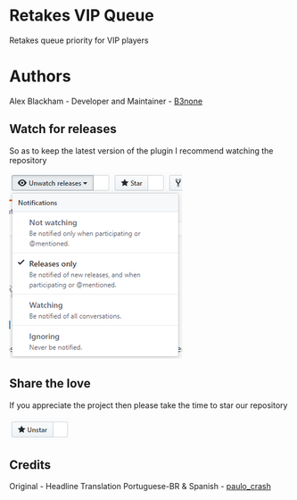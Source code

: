 # Retakes VIP Queue
Retakes queue priority for VIP players

# Authors
Alex Blackham - Developer and Maintainer - [B3none](https://b3none.co.uk/)

## Watch for releases
So as to keep the latest version of the plugin I recommend watching the repository

![Watch releases](https://github.com/b3none/gdprconsent/raw/development/.github/README_ASSETS/watch_releases.png)

## Share the love
If you appreciate the project then please take the time to star our repository

![Star us](https://github.com/b3none/gdprconsent/raw/development/.github/README_ASSETS/star_us.png)

## Credits
Original - Headline
Translation Portuguese-BR & Spanish - [paulo_crash](https://github.com/paulocrash)
